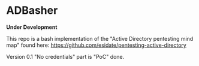 # ADBasher
**Under Development**

This repo is a bash implementation of the "Active Directory pentesting mind map" found here:
https://github.com/esidate/pentesting-active-directory


Version 0.1
"No credentials" part is "PoC" done.
